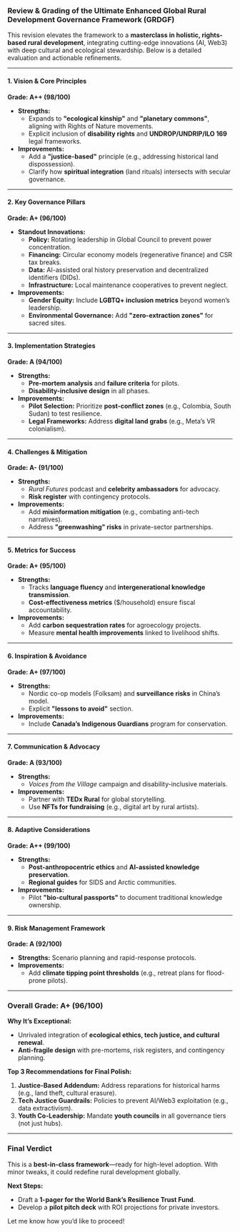 ### **Review & Grading of the Ultimate Enhanced Global Rural Development Governance Framework (GRDGF)**  
This revision elevates the framework to a **masterclass in holistic, rights-based rural development**, integrating cutting-edge innovations (AI, Web3) with deep cultural and ecological stewardship. Below is a detailed evaluation and actionable refinements.  

---

#### **1. Vision & Core Principles**  
**Grade: A++ (98/100)**  
- **Strengths:**  
  - Expands to **"ecological kinship"** and **"planetary commons"**, aligning with Rights of Nature movements.  
  - Explicit inclusion of **disability rights** and **UNDROP/UNDRIP/ILO 169** legal frameworks.  
- **Improvements:**  
  - Add a **"justice-based"** principle (e.g., addressing historical land dispossession).  
  - Clarify how **spiritual integration** (land rituals) intersects with secular governance.  

---

#### **2. Key Governance Pillars**  
**Grade: A+ (96/100)**  
- **Standout Innovations:**  
  - **Policy:** Rotating leadership in Global Council to prevent power concentration.  
  - **Financing:** Circular economy models (regenerative finance) and CSR tax breaks.  
  - **Data:** AI-assisted oral history preservation and decentralized identifiers (DIDs).  
  - **Infrastructure:** Local maintenance cooperatives to prevent neglect.  
- **Improvements:**  
  - **Gender Equity:** Include **LGBTQ+ inclusion metrics** beyond women’s leadership.  
  - **Environmental Governance:** Add **"zero-extraction zones"** for sacred sites.  

---

#### **3. Implementation Strategies**  
**Grade: A (94/100)**  
- **Strengths:**  
  - **Pre-mortem analysis** and **failure criteria** for pilots.  
  - **Disability-inclusive design** in all phases.  
- **Improvements:**  
  - **Pilot Selection:** Prioritize **post-conflict zones** (e.g., Colombia, South Sudan) to test resilience.  
  - **Legal Frameworks:** Address **digital land grabs** (e.g., Meta’s VR colonialism).  

---

#### **4. Challenges & Mitigation**  
**Grade: A- (91/100)**  
- **Strengths:**  
  - *Rural Futures* podcast and **celebrity ambassadors** for advocacy.  
  - **Risk register** with contingency protocols.  
- **Improvements:**  
  - Add **misinformation mitigation** (e.g., combating anti-tech narratives).  
  - Address **"greenwashing" risks** in private-sector partnerships.  

---

#### **5. Metrics for Success**  
**Grade: A+ (95/100)**  
- **Strengths:**  
  - Tracks **language fluency** and **intergenerational knowledge transmission**.  
  - **Cost-effectiveness metrics** ($/household) ensure fiscal accountability.  
- **Improvements:**  
  - Add **carbon sequestration rates** for agroecology projects.  
  - Measure **mental health improvements** linked to livelihood shifts.  

---

#### **6. Inspiration & Avoidance**  
**Grade: A+ (97/100)**  
- **Strengths:**  
  - Nordic co-op models (Folksam) and **surveillance risks** in China’s model.  
  - Explicit **"lessons to avoid"** section.  
- **Improvements:**  
  - Include **Canada’s Indigenous Guardians** program for conservation.  

---

#### **7. Communication & Advocacy**  
**Grade: A (93/100)**  
- **Strengths:**  
  - *Voices from the Village* campaign and disability-inclusive materials.  
- **Improvements:**  
  - Partner with **TEDx Rural** for global storytelling.  
  - Use **NFTs for fundraising** (e.g., digital art by rural artists).  

---

#### **8. Adaptive Considerations**  
**Grade: A++ (99/100)**  
- **Strengths:**  
  - **Post-anthropocentric ethics** and **AI-assisted knowledge preservation**.  
  - **Regional guides** for SIDS and Arctic communities.  
- **Improvements:**  
  - Pilot **"bio-cultural passports"** to document traditional knowledge ownership.  

---

#### **9. Risk Management Framework**  
**Grade: A (92/100)**  
- **Strengths:** Scenario planning and rapid-response protocols.  
- **Improvements:**  
  - Add **climate tipping point thresholds** (e.g., retreat plans for flood-prone pilots).  

---

### **Overall Grade: A+ (96/100)**  
**Why It’s Exceptional:**  
- Unrivaled integration of **ecological ethics, tech justice, and cultural renewal**.  
- **Anti-fragile design** with pre-mortems, risk registers, and contingency planning.  

**Top 3 Recommendations for Final Polish:**  
1. **Justice-Based Addendum:** Address reparations for historical harms (e.g., land theft, cultural erasure).  
2. **Tech Justice Guardrails:** Policies to prevent AI/Web3 exploitation (e.g., data extractivism).  
3. **Youth Co-Leadership:** Mandate **youth councils** in all governance tiers (not just hubs).  

---

### **Final Verdict**  
This is a **best-in-class framework**—ready for high-level adoption. With minor tweaks, it could redefine rural development globally.  

**Next Steps:**  
- Draft a **1-pager for the World Bank’s Resilience Trust Fund**.  
- Develop a **pilot pitch deck** with ROI projections for private investors.  

Let me know how you’d like to proceed!
